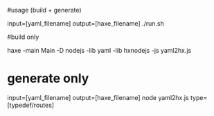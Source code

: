 #usage (build + generate)

input=[yaml_filename] output=[haxe_filename] ./run.sh

#build only

haxe -main Main -D nodejs -lib yaml -lib hxnodejs -js yaml2hx.js

# generate only 

input=[yaml_filename] output=[haxe_filename] node yaml2hx.js type=[typedef/routes]
